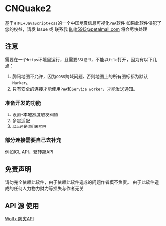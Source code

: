 # CNQuake2
基于`HTML`+`JavaScript`+`css`的一个中国地震信息可视化`PWA`软件
如果此软件侵犯了您的权益，请发 Issue 或 联系我 liujh5913@petalmail.com
将会尽快处理

## 注意
需要在一个`https`环境里运行，且需要`SSL证书`，不能以`file`打开，因为有以下几点：
1. 腾讯地图不允许，因为`CORS`跨域问题，否则地图上的所有图标都为默认`Marker`。
2. 只有安全的连接才能使用`PWA`和`Service worker`，才能发送通知。

### 准备开发的功能
1. 设置-本地烈度触发阀值
2. 多震适配
3. `以上还是你们来写吧`

### 部分连接需要自己去补充
例如ICL API、繁转简API

## 免责声明
请勿完全依赖此软件，由于依赖此软件造成的问题作者概不负责。
由于此软件造成的任何人力物力财力等损失与作者无关

## API 源 使用
[Wolfx 防灾API](https://wolfx.jp/apidoc)
